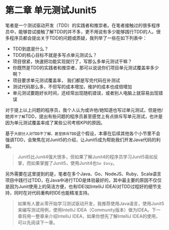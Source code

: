 # 第二章 单元测试Junit5

笔者是一个测试驱动开发（TDD）的实践者和推崇者。在笔者接触过的很多程序员中，能够尝试接触了解TDD的并不多，更不用说有多少能够践行TDD的人。很多程序员都会提出关于TDD的问题或质疑，我列举了一些在如下列表中：

- TDD到底是什么？
- TDD的核心目标不就是多写点单元测试么？
- 项目很紧，快速把功能实现就行了，写那么多单元测试干嘛？
- 你既然是TDD的实践者和推崇者，那可以说说你们项目单元测试覆盖率多少啊？
- 项目要求单元测试覆盖率， 我们都是写完代码在补测试
- 测试代码那么多，不但写的成本增加，维护的成本也成倍增加
- 单元测试要跑好长时间，还经常出现随机错误，或者别人电脑上就容易出现错误

对于提上以上问题的程序员，我个人认为或许他/她知道也写过单元测试，但是他/她并`不了解`TDD，提出有些问题的程序员甚至感觉上有点排斥写单元测试，也许是因为单元测试覆盖率成了某些公司考核KPI的原因。

基于`大部分人对TDD不了解，甚至排斥TDD`这个假设，本章在后续其他各个小节里不会强调TDD，会聚焦在对Junit5的介绍，让Junit5成为帮助我们开发Java代码的利器。

> Junit5比Junit4强大很多，但如果了解Junit4的程序员学习Junit5易如反掌，而如果掌握了Junit5，使用Junit4也`So Easy`。

另外需要在这里提到的是，笔者在多个Java、Go、NodeJS、Ruby、Scala语言项目中践行过TDD，在Java中进行TDD是体验最好的，其中最主要的原因不仅仅是因为Junit使用上的简洁方便，也有IDE(如IntelliJ IDEA)对TDD过程好的细节支持，同时在对代码重构时IDE也能精准支持。

> 如果有人要从零开始学习测试驱动开发，我推荐使用Java语言，使用Junit5来编写测试用例，使用IntelliJ IDEA（Community版本）做为IDEA。下一章将用一整章来介绍IntelliJ IDEA，如果你想先了解IntelliJ IDEA的使用，可以先阅读下一章。

